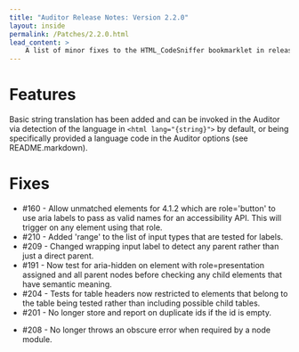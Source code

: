 ```yaml
---
title: "Auditor Release Notes: Version 2.2.0"
layout: inside
permalink: /Patches/2.2.0.html
lead_content: >
    A list of minor fixes to the HTML_CodeSniffer bookmarklet in release version 2.2.0, released on 14th May 2018. This list is focused for users of the bookmarklet, and focuses on changes to tests and the auditor interface. A full list of updates can also be found in the project's technical <a href="https://github.com/squizlabs/HTML_CodeSniffer/blob/gh-pages/CHANGELOG.markdown">bookmarklet changelog</a>.<br/><br/>
---
```


# Features

Basic string translation has been added and can be invoked in the Auditor via detection of the language in `<html lang="{string}">` by default, or being specifically provided a language code in the Auditor options (see README.markdown).

# Fixes

* #160 - Allow unmatched elements for 4.1.2 which are role='button' to use aria labels to pass as valid names for an accessibility API. This will trigger on any element using that role.
* #210 - Added 'range' to the list of input types that are tested for labels.
* #209 - Changed wrapping input label to detect any parent <label> rather than just a direct parent.
* #191 - Now test for aria-hidden on element with role=presentation assigned and all parent nodes before checking any child elements that have semantic meaning.
* #204 - Tests for table headers now restricted to elements that belong to the table being tested rather than including possible child tables.
* #201 - No longer store and report on duplicate ids if the id is empty.
- #208 - No longer throws an obscure error when required by a node module.